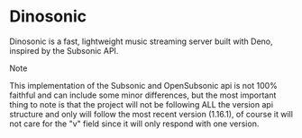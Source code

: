# Dinosonic

Dinosonic is a fast, lightweight music streaming server built with Deno,
inspired by the Subsonic API.

> [!NOTE]
> This implementation of the Subsonic and OpenSubsonic api is not 100% faithful and can include some minor differences, but the most important thing to note is that the project will not be following ALL the version api structure and only will follow the most recent version (1.16.1), of course it will not care for the "v" field since it will only respond with one version.